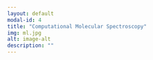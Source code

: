 ```yaml
---
layout: default
modal-id: 4
title: "Computational Molecular Spectroscopy"
img: ml.jpg
alt: image-alt
description: ""
---
```

